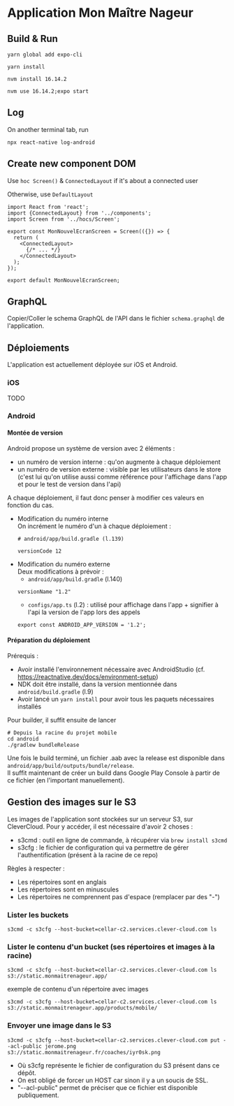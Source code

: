 # Application Mon Maître Nageur

## Build & Run
`yarn global add expo-cli`

`yarn install`

`nvm install 16.14.2`

`nvm use 16.14.2;expo start`

## Log
On another terminal tab, run 

`npx react-native log-android`

## Create new component DOM

Use `hoc Screen()` & `ConnectedLayout` if it's about a connected user

Otherwise, use `DefaultLayout`

```
import React from 'react';
import {ConnectedLayout} from '../components';
import Screen from '../hocs/Screen';

export const MonNouvelEcranScreen = Screen(({}) => {
  return (
    <ConnectedLayout>
      {/* ... */}
    </ConnectedLayout>
  );
});

export default MonNouvelEcranScreen;
```

## GraphQL

Copier/Coller le schema GraphQL de l'API dans le fichier `schema.graphql` de l'application.

## Déploiements

L'application est actuellement déployée sur iOS et Android.

### iOS

TODO

### Android

#### Montée de version

Android propose un système de version avec 2 éléments :
* un numéro de version interne : qu'on augmente à chaque déploiement
* un numéro de version externe : visible par les utilisateurs dans le store (c'est lui qu'on utilise aussi comme référence pour l'affichage dans l'app et pour le test de version dans l'api)

A chaque déploiement, il faut donc penser à modifier ces valeurs en fonction du cas.

- Modification du numéro interne  
  On incrément le numéro d'un à chaque déploiement :
  ```
  # android/app/build.gradle (l.139)
  
  versionCode 12
  ```
- Modification du numéro externe  
  Deux modifications à prévoir :
  - `android/app/build.gradle` (l.140)
  ```
  versionName "1.2"
  ```
  - `configs/app.ts` (l.2) : utilisé pour affichage dans l'app + signifier à l'api la version de l'app lors des appels
  ```
  export const ANDROID_APP_VERSION = '1.2';
  ```
  
#### Préparation du déploiement

Prérequis :
* Avoir installé l'environnement nécessaire avec AndroidStudio (cf. https://reactnative.dev/docs/environment-setup)
* NDK doit être installé, dans la version mentionnée dans `android/build.gradle` (l.9)  
* Avoir lancé un `yarn install` pour avoir tous les paquets nécessaires installés

Pour builder, il suffit ensuite de lancer
```
# Depuis la racine du projet mobile
cd android
./gradlew bundleRelease
```
Une fois le build terminé, un fichier .aab avec la release est disponible dans `android/app/build/outputs/bundle/release`.  
Il suffit maintenant de créer un build dans Google Play Console à partir de ce fichier (en l'important manuellement).

## Gestion des images sur le S3

Les images de l'application sont stockées sur un serveur S3, sur CleverCloud. 
Pour y accéder, il est nécessaire d'avoir 2 choses :
* s3cmd : outil en ligne de commande, à récupérer via `brew install s3cmd`
* s3cfg : le fichier de configuration qui va permettre de gérer l'authentification (présent à la racine de ce repo)

Règles à respecter :
* Les répertoires sont en anglais
* Les répertoires sont en minuscules
* Les répertoires ne comprennent pas d'espace (remplacer par des "-")

### Lister les buckets

    s3cmd -c s3cfg --host-bucket=cellar-c2.services.clever-cloud.com ls

### Lister le contenu d'un bucket (ses répertoires et images à la racine)

    s3cmd -c s3cfg --host-bucket=cellar-c2.services.clever-cloud.com ls s3://static.monmaitrenageur.app/

exemple de contenu d'un répertoire avec images

    s3cmd -c s3cfg --host-bucket=cellar-c2.services.clever-cloud.com ls s3://static.monmaitrenageur.app/products/mobile/

### Envoyer une image dans le S3

    s3cmd -c s3cfg --host-bucket=cellar-c2.services.clever-cloud.com put --acl-public jerome.png s3://static.monmaitrenageur.fr/coaches/iyr0sk.png

- Où s3cfg représente le fichier de configuration du S3 présent dans ce dépôt.
- On est obligé de forcer un HOST car sinon il y a un soucis de SSL.
- "--acl-public" permet de préciser que ce fichier est disponible publiquement.
